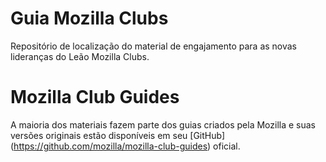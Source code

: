 # Guia Mozilla Clubs
Repositório de localização do material de engajamento para as novas lideranças do Leão Mozilla Clubs.

# Mozilla Club Guides
A maioria dos materiais fazem parte dos guias criados pela Mozilla e suas versões originais estão disponíveis em seu [GitHub] (https://github.com/mozilla/mozilla-club-guides) oficial.